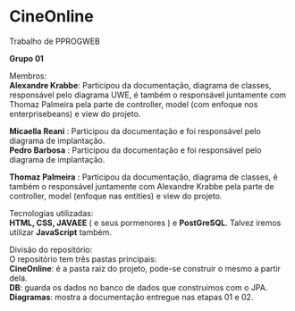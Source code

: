 # CineOnline
Trabalho de PPROGWEB

__Grupo 01__  

Membros:  
__Alexandre Krabbe__: Participou da documentação, diagrama de classes, responsável pelo diagrama UWE, é também o responsável juntamente com Thomaz Palmeira pela parte de controller, model (com enfoque nos enterprisebeans) e view do projeto.  

__Micaella Reani__ : Participou da documentação e foi responsável pelo diagrama de implantação.  
__Pedro Barbosa__ :  Participou da documentação e foi responsável pelo diagrama de implantação.    

__Thomaz Palmeira__ : Participou da documentação, diagrama de classes,  é também o responsável juntamente com Alexandre Krabbe pela parte de controller, model (enfoque nas entities)  e view do projeto.  

Tecnologias utilizadas:   
__HTML, CSS, JAVAEE__ ( e seus pormenores ) e __PostGreSQL__.
Talvez iremos utilizar __JavaScript__ também.

Divisão do repositório:  
O repositório tem três pastas principais:   
__CineOnline__: é a pasta raiz do projeto, pode-se construir o mesmo a partir dela.  
__DB__: guarda os dados no banco de dados que construimos com o JPA.  
__Diagramas__: mostra a documentação entregue nas etapas 01 e 02.  
